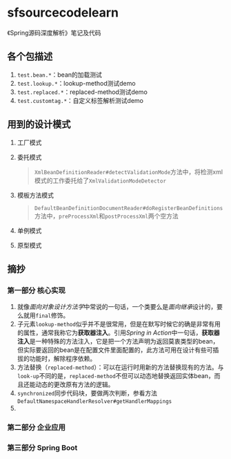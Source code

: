 # sfsourcecodelearn
《Spring源码深度解析》笔记及代码
## 各个包描述
1. `test.bean.*`：bean的加载测试
2. `test.lookup.*`：lookup-method测试demo
3. `test.replaced.*`：replaced-method测试demo
4. `test.customtag.*`：自定义标签解析测试demo

## 用到的设计模式
1. 工厂模式

2. 委托模式
    
    > `XmlBeanDefinitionReader#detectValidationMode`方法中，将检测xml模式的工作委托给了`XmlValidationModeDetector`
    
3. 模板方法模式
    > `DefaultBeanDefinitionDocumentReader#doRegisterBeanDefinitions`方法中，`preProcessXml`和`postProcessXml`两个空方法
 
4. 单例模式
5. 原型模式


## 摘抄
### 第一部分 核心实现
1. 就像*面向对象设计方法学*中常说的一句话，一个类要么是*面向继承*设计的，要么就用`final`修饰。
2. 子元素`lookup-method`似乎并不是很常用，但是在默写时候它的确是非常有用的属性，通常我称它为**获取器注入**。引用*Spring in Action*中一句话，**获取器注入**是一种特殊的方法注入，它是把一个方法声明为返回莫衷类型的bean，但实际要返回的bean是在配置文件里面配置的，此方法可用在设计有些可插拔的功能时，解除程序依赖。
3. 方法替换（`replaced-method`）：可以在运行时用新的方法替换现有的方法。与`look-up`不同的是，`replaced-method`不但可以动态地替换返回实体bean，而且还能动态的更改原有方法的逻辑。
4. `synchronized`同步代码块，要做两次判断，参看方法`DefaultNamespaceHandlerResolver#getHandlerMappings`
5. 

### 第二部分 企业应用
### 第三部分 Spring Boot